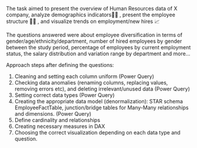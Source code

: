 The task aimed to present the overview of Human Resources data of X company, analyze demographics indicators👧👦 , present the employee structure 👨‍💻 , and visualize trends on employment/new hires 📈

The questions answered were about employee diversification in terms of gender/age/ethnicity/department, number of hired employees by gender between the study period, percentage of employees by current employment status, the salary distribution and variation range by department and more...

Approach steps after defining the questions:

1. Cleaning and setting each column uniform (Power Query)
2. Checking data anomalies (renaming columns, replacing values, removing errors etc), and deleting irrelevant/unused data (Power Query)
3. Setting correct data types (Power Query)
4. Creating the appropriate data model (denormalization): STAR schema EmployeeFactTable, junction/bridge tables for Many-Many relationships and dimensions. (Power Query)
5. Define cardinality and relationships
6. Creating necessary measures in DAX 
7. Choosing the correct visualization depending on each data type and question.
